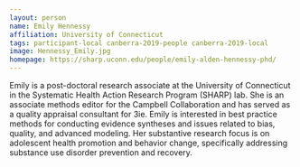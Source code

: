 ```yaml
---
layout: person
name: Emily Hennessy
affiliation: University of Connecticut
tags: participant-local canberra-2019-people canberra-2019-local
image: Hennessy_Emily.jpg
homepage: https://sharp.uconn.edu/people/emily-alden-hennessy-phd/
---
```

Emily is a post-doctoral research associate at the University of Connecticut in the Systematic Health Action Research Program (SHARP) lab. She is an associate methods editor for the Campbell Collaboration and has served as a quality appraisal consultant for 3ie. Emily is interested in best practice methods for conducting evidence syntheses and issues related to bias, quality, and advanced modeling. Her substantive research focus is on adolescent health promotion and behavior change, specifically addressing substance use disorder prevention and recovery.